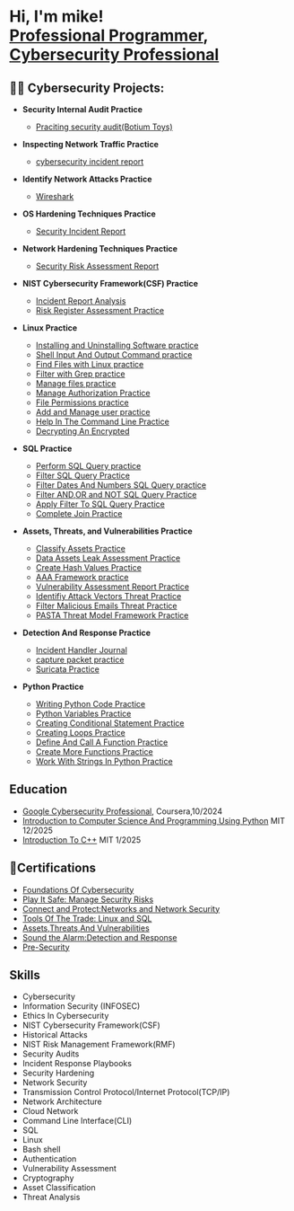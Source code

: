 <h1>Hi, I'm mike! <br/><a href="https://github.com/mrjones2920">Professional Programmer</a>, <a href="https://www.linkedin.com/in/micheal-jones2920/">Cybersecurity Professional</a>

<h2>👨‍💻 Cybersecurity Projects:</h2>

- <b>Security Internal Audit Practice</b>
  - [Praciting security audit(Botium Toys)](https://github.com/mrjones2920/botium-toys)
- <b>Inspecting Network Traffic Practice </b>
  - [cybersecurity incident report](https://github.com/mrjones2920/inspect-network-DNS-and-ICMP-traffic)
- <b>Identify Network Attacks Practice </b>
  - [Wireshark](https://github.com/mrjones2920/Wireshark)
- <b>OS Hardening Techniques Practice </b>
  - [Security Incident Report](https://github.com/mrjones2920/OS-hardening-techniques)
- <b>Network Hardening Techniques Practice </b>
  - [Security Risk Assessment Report](https://github.com/mrjones2920/Network-Hardening-techniques)
- <b>NIST Cybersecurity Framework(CSF) Practice </b>
   - [Incident Report Analysis](https://github.com/mrjones2920/NIST-Cybersecurity-Framework)
   - [Risk Register Assessment Practice](https://github.com/mrjones2920/NIST-CSF-)
- <b>Linux Practice</b>
  - [Installing and Uninstalling Software practice](https://github.com/mrjones2920/Linux-distribution)
  - [Shell Input And Output Command practice](https://github.com/mrjones2920/Shell-Lab)
  - [Find Files with Linux practice](https://github.com/mrjones2920/Files-with-Linux)
  - [Filter with Grep practice](https://github.com/mrjones2920/Filter-with-Grep )
  - [Manage files practice](https://github.com/mrjones2920/Manage-Files)
  - [Manage Authorization Practice](https://github.com/mrjones2920/Manage-Authorization)
  - [File Permissions practice](https://github.com/mrjones2920/file-permissions-in-linux)
  - [Add and Manage user practice](https://github.com/mrjones2920/Add-and-Manage-user)
  - [Help In The Command Line Practice](https://github.com/mrjones2920/Get-Help)
  - [Decrypting An Encrypted](https://github.com/mrjones2920/Decrypting)

 - <b>SQL Practice</b>
   - [Perform SQL Query practice](https://github.com/mrjones2920/Perfrom-SQL-Query)
   - [Filter SQL Query Practice](https://github.com/mrjones2920/filter-SQL-query)
   - [Filter Dates And Numbers SQL Query practice](https://github.com/mrjones2920/More-Filter-SQL-Query)
   - [Filter AND,OR and NOT SQL Query Practice](https://github.com/mrjones2920/Filters-with-AND-OR-and-NOT)
   - [Apply Filter To SQL Query Practice](https://github.com/mrjones2920/Apply-Filter-To-SQL-Query)
   - [Complete Join Practice](https://github.com/mrjones2920/Complete-A-Join)
  
 - <b>Assets, Threats, and Vulnerabilities
 Practice</b>
   - [Classify Assets Practice](https://github.com/mrjones2920/Classify-the-Assets)
   - [Data Assets Leak Assessment Practice](https://github.com/mrjones2920/Data-Risk)
   - [Create Hash Values Practice](https://github.com/mrjones2920/Hash-values)
   - [AAA Framework practice](https://github.com/mrjones2920/AAA-Framework)
   - [Vulnerability Assessment Report Practice](https://github.com/mrjones2920/vulnerable-system)
   - [Identifiy Attack Vectors Threat Practice](https://github.com/mrjones2920/Attack-vectors)
   - [Filter Malicious Emails Threat Practice](https://github.com/mrjones2920/Malicious-emails)
   - [ PASTA Threat Model Framework Practice](https://github.com/mrjones2920/PASTA)

 - <b>Detection And Response Practice</b>
     - [Incident Handler Journal](https://github.com/mrjones2920/incident-handler-journal)
     - [capture packet practice](https://github.com/mrjones2920/Capture-Packet)
     - [Suricata Practice](https://github.com/mrjones2920/rules-with-Suricata)
  
 - <b>Python Practice</b>
    - [Writing Python Code Practice](https://github.com/mrjones2920/writing-python-code)
    - [Python Variables Practice](https://github.com/mrjones2920/Assign-Python-variables)
    - [Creating Conditional Statement Practice](https://github.com/mrjones2920/conditional-statement)
    - [Creating Loops Practice](https://github.com/mrjones2920/Create-loops)
    - [Define And Call A Function Practice](https://github.com/mrjones2920/Define-and-Call-a-Function)
    - [Create More Functions Practice](https://github.com/mrjones2920/Create-more-functions)
    - [Work With Strings In Python Practice](https://github.com/mrjones2920/-Work-with-strings-in-Python)
      
  
 

<h2>Education</h2>
  
  - [Google Cybersecurity Professional](https://www.coursera.org/professional-certificates/google-cybersecurity#:~:text=Google%20Cybersecurity%20Professional%20Certificate), Coursera,10/2024
  - [Introduction to Computer Science And Programming Using Python](https://ocw.mit.edu/courses/6-0001-introduction-to-computer-science-and-programming-in-python-fall-2016/)  MIT 12/2025
  - [Introduction To C++](https://ocw.mit.edu/courses/6-096-introduction-to-c-january-iap-2011/)   MIT 1/2025



<h2>📄Certifications</h2>

- [Foundations Of Cybersecurity](https://www.coursera.org/account/accomplishments/verify/6MDLRH4HYTF7)
- [Play It Safe: Manage Security Risks](https://www.coursera.org/account/accomplishments/verify/TD6UB39JWULX)
- [Connect and Protect:Networks and Network Security](https://www.coursera.org/account/accomplishments/verify/UTAV8MHSBDA1)
- [Tools Of The Trade: Linux and SQL](https://www.coursera.org/account/accomplishments/verify/PS02NGBMLUUP)
- [Assets,Threats,And Vulnerabilities](https://www.coursera.org/account/accomplishments/certificate/3I4BLVVHYEAL)
- [Sound the Alarm:Detection and Response](https://www.coursera.org/account/accomplishments/verify/EJZ8TZUP3W00)
- [Pre-Security](https://tryhackme.com/certificate/THM-9FBOXSFCSM)

<h2>Skills</h2>

 - Cybersecurity
 - Information Security (INFOSEC)
 - Ethics In Cybersecurity
 - NIST Cybersecurity Framework(CSF)
 - Historical Attacks
 - NIST Risk Management Framework(RMF)
 - Security Audits
 - Incident Response Playbooks
 - Security Hardening
 - Network Security
 - Transmission Control Protocol/Internet Protocol(TCP/IP)
 - Network Architecture
 - Cloud Network
 - Command Line Interface(CLI)
 - SQL
 - Linux
 - Bash shell
 - Authentication
 - Vulnerability Assessment
 - Cryptography
 - Asset Classification
 - Threat Analysis


